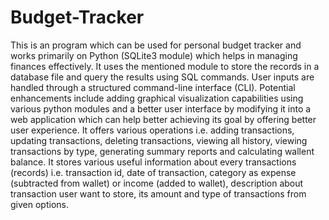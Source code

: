 # Budget-Tracker
This is an program which can be used for personal budget tracker and works primarily on Python (SQLite3 module) which helps in managing finances effectively. It uses the mentioned module to store the records in a database file and query the results using SQL commands. User inputs are handled through a structured command-line interface (CLI).
Potential enhancements include adding graphical visualization capabilities using various python modules and a better user interface by modifying it into a web application which can help better achieving its goal by offering better user experience.
It offers various operations i.e. adding transactions, updating transactions, deleting transactions, viewing all history, viewing transactions by type, generating summary reports and calculating wallent balance. It stores various useful information about every transactions (records) i.e. transaction id, date of transaction, category as expense (subtracted from wallet) or income (added to wallet), description about transaction user want to store, its amount and type of transactions from given options.

